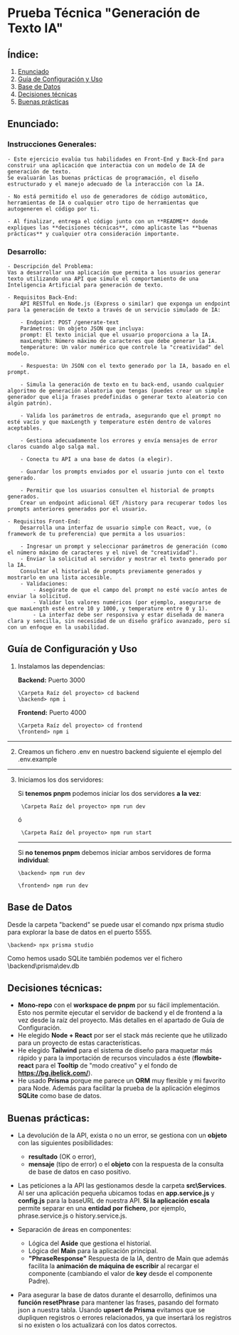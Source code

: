 # Prueba Técnica "Generación de Texto IA"

## Índice:

1. [Enunciado](#enunciado)
2. [Guía de Configuración y Uso](#guía-de-configuración-y-uso)
3. [Base de Datos](#base-de-datos)
4. [Decisiones técnicas](#decisiones-técnicas)
5. [Buenas prácticas](#buenas-prácticas)

## Enunciado:

### Instrucciones Generales:

    - Este ejercicio evalúa tus habilidades en Front-End y Back-End para construir una aplicación que interactúa con un modelo de IA de generación de texto.
    Se evaluarán las buenas prácticas de programación, el diseño estructurado y el manejo adecuado de la interacción con la IA.

    - No está permitido el uso de generadores de código automático, herramientas de IA o cualquier otro tipo de herramientas que autogeneren el código por ti.

    - Al finalizar, entrega el código junto con un **README** donde expliques las **decisiones técnicas**, cómo aplicaste las **buenas prácticas** y cualquier otra consideración importante.

### Desarrollo:
    - Descripción del Problema:
    Vas a desarrollar una aplicación que permita a los usuarios generar texto utilizando una API que simule el comportamiento de una Inteligencia Artificial para generación de texto.

    - Requisitos Back-End:
        API RESTful en Node.js (Express o similar) que exponga un endpoint para la generación de texto a través de un servicio simulado de IA:

        - Endpoint: POST /generate-text
        Parámetros: Un objeto JSON que incluya:
        prompt: El texto inicial que el usuario proporciona a la IA.
        maxLength: Número máximo de caracteres que debe generar la IA.
        temperature: Un valor numérico que controle la "creatividad" del modelo.

        - Respuesta: Un JSON con el texto generado por la IA, basado en el prompt.

        - Simula la generación de texto en tu back-end, usando cualquier algoritmo de generación aleatoria que tengas (puedes crear un simple generador que elija frases predefinidas o generar texto aleatorio con algún patrón).

        - Valida los parámetros de entrada, asegurando que el prompt no esté vacío y que maxLength y temperature estén dentro de valores aceptables.

        - Gestiona adecuadamente los errores y envía mensajes de error claros cuando algo salga mal.

        - Conecta tu API a una base de datos (a elegir).

        - Guardar los prompts enviados por el usuario junto con el texto generado.

        - Permitir que los usuarios consulten el historial de prompts generados.
        Crear un endpoint adicional GET /history para recuperar todos los prompts anteriores generados por el usuario.

    - Requisitos Front-End:
        Desarrolla una interfaz de usuario simple con React, vue, (o framework de tu preferencia) que permita a los usuarios:

        - Ingresar un prompt y seleccionar parámetros de generación (como el número máximo de caracteres y el nivel de "creatividad").
        - Enviar la solicitud al servidor y mostrar el texto generado por la IA.
        Consultar el historial de prompts previamente generados y mostrarlo en una lista accesible.
        - Validaciones:
            - Asegúrate de que el campo del prompt no esté vacío antes de enviar la solicitud.
            - Validar los valores numéricos (por ejemplo, asegurarse de que maxLength esté entre 10 y 1000, y temperature entre 0 y 1).
            - La interfaz debe ser responsiva y estar diseñada de manera clara y sencilla, sin necesidad de un diseño gráfico avanzado, pero sí con un enfoque en la usabilidad.

## Guía de Configuración y Uso

1. Instalamos las dependencias:

    **Backend:** Puerto 3000
    ```
    \Carpeta Raíz del proyecto> cd backend
    \backend> npm i
    ```

    **Frontend:** Puerto 4000
    ```
    \Carpeta Raíz del proyecto> cd frontend
    \frontend> npm i
    ```
---
2. Creamos un fichero .env en nuestro backend siguiente el ejemplo del .env.example
---
3. Iniciamos los dos servidores:

    Si **tenemos pnpm** podemos iniciar los dos servidores **a la vez**:

        \Carpeta Raíz del proyecto> npm run dev
    ó
        
        \Carpeta Raíz del proyecto> npm run start
    ---
    Si **no tenemos pnpm** debemos iniciar ambos servidores de forma **individual**:

    ```
    \backend> npm run dev
    ```
    ```
    \frontend> npm run dev
    ```

## Base de Datos

Desde la carpeta "backend" se puede usar el comando npx prisma studio para explorar la base de datos en el puerto 5555.

```
\backend> npx prisma studio
```

Como hemos usado SQLite también podemos ver el fichero \backend\prisma\dev.db

## Decisiones técnicas: 

- **Mono-repo** con el **workspace de pnpm** por su fácil implementación. Esto nos permite ejecutar el servidor de backend y el de frontend a la vez desde la raíz del proyecto. Más detalles en el apartado de Guía de Configuración.
- He elegido **Node + React** por ser el stack más reciente que he utilizado para un proyecto de estas características.
- He elegido **Tailwind** para el sistema de diseño para maquetar más rápido y para la importación de recursos vinculados a éste (**flowbite-react** para el **Tooltip** de "modo creativo" y el fondo de **https://bg.ibelick.com/**).
- He usado **Prisma** porque me parece un **ORM** muy flexible y mi favorito para Node. Además para facilitar la prueba de la aplicación elegimos **SQLite** como base de datos.

## Buenas prácticas: 

- La devolución de la API, exista o no un error, se gestiona con un **objeto** con las siguientes posibilidades:

    - **resultado** (OK o error),
    - **mensaje** (tipo de error) o el **objeto** con la respuesta de la consulta de base de datos en caso positivo.
- Las peticiones a la API las gestionamos desde la carpeta **src\Services**. Al ser una aplicación pequeña ubicamos todas en **app.service.js** y **config.js** para la baseURL de nuestra API. **Si la aplicación escala** permite separar en una **entidad por fichero**, por ejemplo, phrase.service.js o history.service.js.
- Separación de áreas en componentes:
    - Lógica del **Aside** que gestiona el historial.
    - Lógica del **Main** para la aplicación principal.
    - **"PhraseResponse"** Respuesta de la IA, dentro de Main que además facilita la **animación de máquina de escribir** al recargar el componente (cambiando el valor de **key** desde el componente Padre).
- Para asegurar la base de datos durante el desarrollo, definimos una **función resetPhrase** para mantener las frases, pasando del formato json a nuestra tabla. Usando **upsert de Prisma** evitamos que se dupliquen registros o errores relacionados, ya que insertará los registros si no existen o los actualizará con los datos correctos.